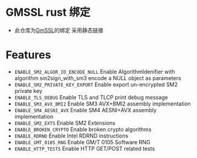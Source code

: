 # GMSSL rust 绑定

* 此仓库为[GmSSL](https://github.com/guanzhi/GmSSL)的绑定 采用静态链接

# Features
* `ENABLE_SM2_ALGOR_ID_ENCODE_NULL` Enable AlgorithmIdenifier with algorithm sm2sign_with_sm3 encode a NULL object as parameters
* `ENABLE_SM2_PRIVATE_KEY_EXPORT` Enable export un-encrypted SM2 private key
* `ENABLE_TLS_DEBUG` Enable TLS and TLCP print debug message
* `ENABLE_SM3_AVX_BMI2` Enable SM3 AVX+BMI2 assembly implementation
* `ENABLE_SM4_AESNI_AVX` Enable SM4 AESNI+AVX assembly implementation
* `ENABLE_SM2_EXTS` Enable SM2 Extensions
* `ENABLE_BROKEN_CRYPTO`  Enable broken crypto algorithms
* `ENABLE_RDRND` Enable Intel RDRND instructions
* `ENABLE_GMT_0105_RNG` Enable GM/T 0105 Software RNG
* `ENABLE_HTTP_TESTS` Enable HTTP GET/POST related tests